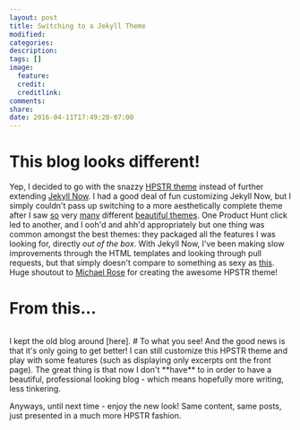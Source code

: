 ```yaml
---
layout: post
title: Switching to a Jekyll Theme
modified:
categories: 
description:
tags: []
image:
  feature:
  credit:
  creditlink:
comments:
share:
date: 2016-04-11T17:49:20-07:00
---
```


# This blog looks different!
Yep, I decided to go with the snazzy [HPSTR theme] instead of further extending [Jekyll Now]. I had a good deal of fun customizing Jekyll Now, but I simply couldn't pass up switching to a more aesthetically complete theme after I saw [so] very [many] different [beautiful themes]. One Product Hunt click led to another, and I ooh'd and ahh'd appropriately but one thing was common amongst the best themes: they packaged all the features I was looking for, directly *out of the box*. With Jekyll Now, I've been making slow improvements through the HTML templates and looking through pull requests, but that simply doesn't compare to something as sexy as [this]. Huge shoutout to [Michael Rose] for creating the awesome HPSTR theme! 

# From this...
<figure>
	<a href="../old_blog"><img src="/images/old_blog.jpg" alt=""></a>
</figure>
I kept the old blog around [here]. 
# To what you see!
And the good news is that it's only going to get better! I can still customize this HPSTR theme and play with some features (such as displaying only excerpts ont the front page). The great thing is that now I don't **have** to in order to have a beautiful, professional looking blog - which means hopefully more writing, less tinkering. 

Anyways, until next time - enjoy the new look! Same content, same posts, just presented in a much more HPSTR fashion. 

[HPSTR theme]: <https://github.com/mmistakes/hpstr-jekyll-theme>
[Jekyll Now]: <https://github.com/barryclark/jekyll-now>
[so]: <https://panossakkos.github.io/personal-jekyll-theme/>
[many]: <http://qwtel.com/hydejack/>
[beautiful themes]: <https://github.com/jamigibbs/phantom>
[Michael Rose]: <https://twitter.com/mmistakes>
[this]: <https://github.com/mmistakes/hpstr-jekyll-theme>
[here]: <http://tedxiao.me/old_blog>
